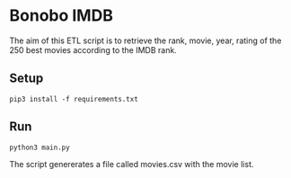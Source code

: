 # Bonobo IMDB

The aim of this ETL script is to retrieve the rank, movie, year, rating of the 250 best movies according to the IMDB rank.

## Setup
```
pip3 install -f requirements.txt
```

## Run

```
python3 main.py
```

The script genererates a file called movies.csv with the movie list.
